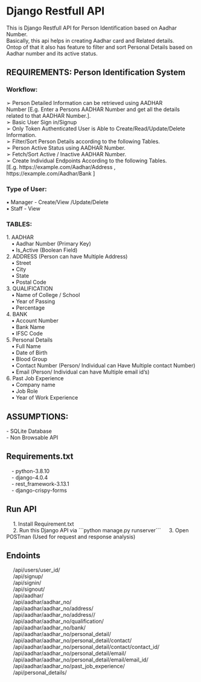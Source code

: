 <h1>Django Restfull API</h1>

This is Django Restfull API for Person Identification based on Aadhar Number. <br>
Basically, this api helps in creating Aadhar card and Related details. <br>
Ontop of that it also has feature to filter and sort Personal Details based on Aadhar number and its active status.

<h2>REQUIREMENTS: Person Identification System</h2>

<h3>Workflow:</h3>
  ➢ Person Detailed Information can be retrieved using AADHAR <br>
  Number [E.g. Enter a Persons AADHAR Number and get all the details related to that AADHAR Number.].<br>
  ➢ Basic User Sign in/Signup <br>
  ➢ Only Token Authenticated User is Able to 
    Create/Read/Update/Delete Information. <br>
  ➢ Filter/Sort Person Details according to the following Tables. <br>
  ➢ Person Active Status using AADHAR Number. <br>
  ➢ Fetch/Sort Active / Inactive AADHAR Number. <br>
  ➢ Create Individual Endpoints According to the following Tables.<br>
    [E.g. https://example.com/Aadhar/Address , https://example.com/Aadhar/Bank ]
    
<h3>Type of User:</h3>
    ▪ Manager - Create/View /Update/Delete <br>
    ▪ Staff - View <br>
    
<h3>TABLES:</h3>
    1. AADHAR <br>
      &emsp;• Aadhar Number (Primary Key) <br>
      &emsp;• Is_Active (Boolean Field) <br>
    2. ADDRESS (Person can have Multiple Address) <br>
      &emsp;• Street <br>
      &emsp;• City <br>
      &emsp;• State <br>
      &emsp;• Postal Code <br>
    3. QUALIFICATION <br>
      &emsp;• Name of College / School <br>
      &emsp;• Year of Passing <br>
      &emsp;• Percentage <br>
    4. BANK <br>
      &emsp;• Account Number <br>
      &emsp;• Bank Name <br>
      &emsp;• IFSC Code <br>
    5. Personal Details <br>
      &emsp;• Full Name <br>
      &emsp;• Date of Birth <br>
      &emsp;• Blood Group <br>
      &emsp;• Contact Number (Person/ Individual can Have Multiple contact Number) <br>
      &emsp;• Email (Person/ Individual can have Multiple email id’s) <br>
    6. Past Job Experience <br>
      &emsp;• Company name <br>
      &emsp;• Job Role <br>
      &emsp;• Year of Work Experience <br>
      
      
<h2>ASSUMPTIONS: </h2>
      - SQLite Database <br>
      - Non Browsable API <br>
      
<h2>Requirements.txt</h2>
  &emsp;- python-3.8.10 <br>
  &emsp;- django-4.0.4 <br>
  &emsp;- rest_framework-3.13.1 <br>
  &emsp;- django-crispy-forms <br>
  
  
<h2>Run API</h2>
  &emsp; 1. Install Requirement.txt <br>
  &emsp; 2. Run this Django API via ```python manage.py runserver```
  &emsp; 3. Open POSTman (Used for request and response analysis)

<h2>Endoints</h2>
&emsp; /api/users/user_id/ <br>
&emsp; /api/signup/ <br>
&emsp; /api/signin/ <br>
&emsp; /api/signout/ <br>
&emsp; /api/aadhar/ <br>
&emsp; /api/aadhar/aadhar_no/ <br>
&emsp; /api/aadhar/aadhar_no/address/ <br>
&emsp; /api/aadhar/aadhar_no/address/<int:address_id>/ <br>
&emsp; /api/aadhar/aadhar_no/qualification/ <br>
&emsp; /api/aadhar/aadhar_no/bank/ <br>
&emsp; /api/aadhar/aadhar_no/personal_detail/ <br>
&emsp; /api/aadhar/aadhar_no/personal_detail/contact/ <br>
&emsp; /api/aadhar/aadhar_no/personal_detail/contact/contact_id/ <br>
&emsp; /api/aadhar/aadhar_no/personal_detail/email/ <br>
&emsp; /api/aadhar/aadhar_no/personal_detail/email/email_id/ <br>
&emsp; /api/aadhar/aadhar_no/past_job_experience/ <br>
&emsp; /api/personal_details/ <br>
  
  
